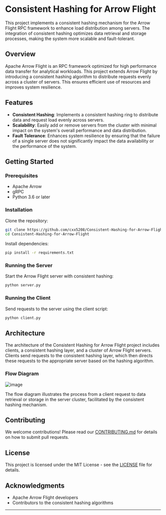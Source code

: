 

# Consistent Hashing for Arrow Flight

This project implements a consistent hashing mechanism for the Arrow Flight RPC framework to enhance load distribution among servers. The integration of consistent hashing optimizes data retrieval and storage processes, making the system more scalable and fault-tolerant.

## Overview

Apache Arrow Flight is an RPC framework optimized for high performance data transfer for analytical workloads. This project extends Arrow Flight by introducing a consistent hashing algorithm to distribute requests evenly across a cluster of servers. This ensures efficient use of resources and improves system resilience.

## Features

- **Consistent Hashing**: Implements a consistent hashing ring to distribute data and request load evenly across servers.
- **Scalability**: Easily add or remove servers from the cluster with minimal impact on the system's overall performance and data distribution.
- **Fault Tolerance**: Enhances system resilience by ensuring that the failure of a single server does not significantly impact the data availability or the performance of the system.

## Getting Started

### Prerequisites

- Apache Arrow
- gRPC
- Python 3.6 or later

### Installation

Clone the repository:

```bash
git clone https://github.com/cxx5208/Consistent-Hashing-for-Arrow-Flight.git
cd Consistent-Hashing-for-Arrow-Flight
```

Install dependencies:

```bash
pip install -r requirements.txt
```

### Running the Server

Start the Arrow Flight server with consistent hashing:

```bash
python server.py
```

### Running the Client

Send requests to the server using the client script:

```bash
python client.py
```

## Architecture

The architecture of the Consistent Hashing for Arrow Flight project includes clients, a consistent hashing layer, and a cluster of Arrow Flight servers. Clients send requests to the consistent hashing layer, which then directs these requests to the appropriate server based on the hashing algorithm.

### Flow Diagram

![image](https://github.com/cxx5208/Consistent-Hashing-for-Arrow-Flight/assets/76988460/eb0f48ce-7a25-42a2-b231-0994e401b5cd)


The flow diagram illustrates the process from a client request to data retrieval or storage in the server cluster, facilitated by the consistent hashing mechanism.

## Contributing

We welcome contributions! Please read our [CONTRIBUTING.md](CONTRIBUTING.md) for details on how to submit pull requests.

## License

This project is licensed under the MIT License - see the [LICENSE](LICENSE) file for details.

## Acknowledgments

- Apache Arrow Flight developers
- Contributors to the consistent hashing algorithms

---

